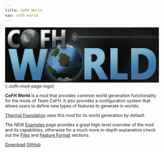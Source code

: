 ```yaml
---
title: CoFH World
nav: cofh-world
---
```


![CoFH World logo](/assets/images/modlogos/cofh-world.png){:.cofh-mod-page-logo}


**CoFH World** is a mod that provides common world generation functionality for
the mods of Team CoFH. It also provides a configuration system that allows users
to define new types of features to generate in worlds.

[Thermal Foundation](/docs/thermal-foundation/) uses this mod for its world
generation by default.

The <span class="uk-badge">NEW</span> [Examples](/docs/cofh-world/examples/) page provides 
a great high-level overview of the mod and its capabilities, otherwise for a much more in-depth 
explanation check out the [Files](/docs/cofh-world/world-generator-configuration/files/) and [Feature Format](/docs/cofh-world/world-generator-configuration/feature-format/) sections.


<div class="uk-margin-top uk-button-group">
    <a class="uk-button uk-button-large uk-button-success uk-text-bold" href="/downloads/">Download</a>
    <a class="uk-button uk-button-large" href="https://github.com/CoFH/CoFHWorld">GitHub</a>
</div>
